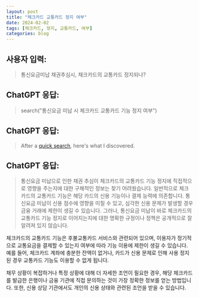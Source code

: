 ```yaml
---
layout: post
title: "체크카드 교통카드 정지 여부"
date: 2024-02-02
tags: [체크카드, 정지, 교통카드, 여부]
categories: blog
---
```


## 사용자 입력:
> 통신요금미납 채권추심시, 채크카드의 교통카드 정지되나?

## ChatGPT 응답:
> search("통신요금 미납 시 체크카드 교통카드 기능 정지 여부")

## ChatGPT 응답:
> After a [quick search](https://chat.openai.com/backend-api/bing/redirect?query=%ED%86%B5%EC%8B%A0%EC%9A%94%EA%B8%88%20%EB%AF%B8%EB%82%A9%20%EC%8B%9C%20%EC%B2%B4%ED%81%AC%EC%B9%B4%EB%93%9C%20%EA%B5%90%ED%86%B5%EC%B9%B4%EB%93%9C%20%EA%B8%B0%EB%8A%A5%20%EC%A0%95%EC%A7%80%20%EC%97%AC%EB%B6%80), here's what I discovered.

## ChatGPT 응답:
> 통신요금 미납으로 인한 채권 추심이 체크카드의 교통카드 기능 정지에 직접적으로 영향을 주는지에 대한 구체적인 정보는 찾기 어려웠습니다. 일반적으로 체크카드의 교통카드 기능은 해당 카드의 신용 기능이나 결제 능력에 의존합니다. 통신요금 미납이 신용 점수에 영향을 미칠 수 있고, 심각한 신용 문제가 발생할 경우 금융 거래에 제한이 생길 수 있습니다. 그러나, 통신요금 미납이 바로 체크카드의 교통카드 기능 정지로 이어지는지에 대한 명확한 규정이나 정책은 공개적으로 잘 알려져 있지 않습니다.

체크카드의 교통카드 기능은 후불교통카드 서비스와 관련되어 있으며, 이용자가 정기적으로 교통요금을 결제할 수 있는지 여부에 따라 기능 이용에 제한이 생길 수 있습니다. 예를 들어, 체크카드 계좌에 충분한 잔액이 없거나, 카드가 신용 문제로 인해 사용 정지된 경우 교통카드 기능도 이용할 수 없게 됩니다.

채무 상황이 복잡하거나 특정 상황에 대해 더 자세한 조언이 필요한 경우, 해당 체크카드를 발급한 은행이나 금융 기관에 직접 문의하는 것이 가장 정확한 정보를 얻는 방법입니다. 또한, 신용 상담 기관에서도 개인의 신용 상태와 관련된 조언을 받을 수 있습니다.

